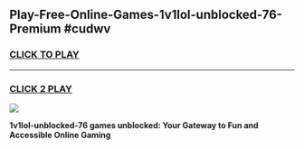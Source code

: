 
## Play-Free-Online-Games-1v1lol-unblocked-76-Premium #cudwv
<h3>
<a href="https://premium.freeplayer.one?title=1v1lol-unblocked-76&ref=8M">CLICK TO PLAY</a></h3>
<hr>

<h3>
<a href="https://premium.freeplayer.one?title=1v1lol-unblocked-76&ref=8M">CLICK 2 PLAY</a>
  
</h3>

<a href="https://premium.freeplayer.one?title=1v1lol-unblocked-76&ref=8M"><img src="https://clearcache.store/games.png"></a>


**1v1lol-unblocked-76 games unblocked: Your Gateway to Fun and Accessible Online Gaming**
